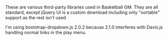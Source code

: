 These are various third-party libraries used in Basketball GM. They are all
standard, except jQuery UI is a custom download including only "sortable"
support as the rest isn't used.

I'm using bootstrap-dropdown.js 2.0.2 because 2.1.0 interferes with Davis.js
handling normal links in the play menu.